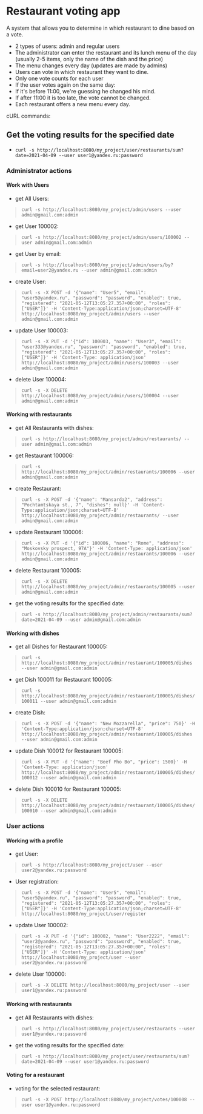 # Restaurant voting app

A system that allows you to determine in which restaurant to dine based on a vote.

 * 2 types of users: admin and regular users
 * The administrator can enter the restaurant and its lunch menu of the day (usually 2-5 items, only the name of the dish and the price)
 * The menu changes every day (updates are made by admins)
 * Users can vote in which restaurant they want to dine.
 * Only one vote counts for each user
 * If the user votes again on the same day:
 * If it's before 11:00, we're guessing he changed his mind.
 * If after 11:00 it is too late, the vote cannot be changed.
 * Each restaurant offers a new menu every day.
 
 cURL commands:
 
 
 ## Get the voting results for the specified date
 
 * `curl -s http://localhost:8080/my_project/user/restaurants/sum?date=2021-04-09 --user user1@yandex.ru:password`
 
 
 ### Administrator actions
 
 #### Work with Users
 
 - get All Users:

> `curl -s http://localhost:8080/my_project/admin/users --user admin@gmail.com:admin`

- get User 100002:
    
> `curl -s http://localhost:8080/my_project/admin/users/100002 --user admin@gmail.com:admin`

-  get User by email:

> `curl -s http://localhost:8080/my_project/admin/users/by?email=user2@yandex.ru --user admin@gmail.com:admin`

 - create User: 

> `curl -s -X POST -d '{"name": "User5",
      "email": "user5@yandex.ru",
      "password": "password",
      "enabled": true,
      "registered": "2021-05-12T13:05:27.357+00:00",
      "roles": ["USER"]}' -H 'Content-Type:application/json;charset=UTF-8' http://localhost:8080/my_project/admin/users --user admin@gmail.com:admin`

-  update User 100003:

> `curl -s -X PUT -d '{"id": 100003,
      "name": "User3",
      "email": "user333@yandex.ru",
       "password": "password",
      "enabled": true,
      "registered": "2021-05-12T13:05:27.357+00:00",
      "roles": ["USER"]}' -H 'Content-Type: application/json' http://localhost:8080/my_project/admin/users/100003 --user admin@gmail.com:admin`

- delete User 100004:

> `curl -s -X DELETE http://localhost:8080/my_project/admin/users/100004 --user admin@gmail.com:admin`


 #### Working with restaurants

 - get All Restaurants with dishes:

> `curl -s http://localhost:8080/my_project/admin/restaurants/ --user admin@gmail.com:admin`

- get Restaurant 100006:
    
> `curl -s http://localhost:8080/my_project/admin/restaurants/100006 --user admin@gmail.com:admin`

 - create Restaurant: 

> `curl -s -X POST -d '{"name": "Mansarda2",
   "address": "Pochtamtskaya st., 7",
   "dishes": null}' -H 'Content-Type:application/json;charset=UTF-8' http://localhost:8080/my_project/admin/restaurants/ --user admin@gmail.com:admin`

-  update Restaurant 100006:

> `curl -s -X PUT -d '{"id": 100006,
      "name": "Rome",
      "address": "Moskovsky prospect, 97A"}' -H 'Content-Type: application/json' http://localhost:8080/my_project/admin/restaurants/100006 --user admin@gmail.com:admin`

- delete Restaurant 100005:

> `curl -s -X DELETE http://localhost:8080/my_project/admin/restaurants/100005 --user admin@gmail.com:admin`

 - get the voting results for the specified date:

> `curl -s http://localhost:8080/my_project/admin/restaurants/sum?date=2021-04-09 --user admin@gmail.com:admin`


 #### Working with dishes

 - get all Dishes for Restaurant 100005:

> `curl -s http://localhost:8080/my_project/admin/restaurant/100005/dishes --user admin@gmail.com:admin`

- get Dish 100011 for Restaurant 100005:
    
> `curl -s http://localhost:8080/my_project/admin/restaurant/100005/dishes/100011 --user admin@gmail.com:admin`

 - create Dish: 

> `curl -s -X POST -d '{"name": "New Mozzarella",
   "price": 750}' -H 'Content-Type:application/json;charset=UTF-8' http://localhost:8080/my_project/admin/restaurant/100005/dishes --user admin@gmail.com:admin`

-  update Dish 100012 for Restaurant 100005:

> `curl -s -X PUT -d '{"name": "Beef Pho Bo",
            "price": 1500}' -H 'Content-Type: application/json' http://localhost:8080/my_project/admin/restaurant/100005/dishes/100012 --user admin@gmail.com:admin`

- delete Dish 100010 for Restaurant 100005:

> `curl -s -X DELETE http://localhost:8080/my_project/admin/restaurant/100005/dishes/100010 --user admin@gmail.com:admin`


 ### User actions
 
 #### Working with a profile

- get User:
    
> `curl -s http://localhost:8080/my_project/user --user user2@yandex.ru:password`

- User registration:

> `curl -s -X POST -d '{"name": "User5",
   "email": "user5@yandex.ru",
   "password": "password",
   "enabled": true,
   "registered": "2021-05-12T13:05:27.357+00:00",
   "roles": ["USER"]}' -H 'Content-Type:application/json;charset=UTF-8' http://localhost:8080/my_project/user/register`

-  update User 100002:

> `curl -s -X PUT -d '{"id": 100002,
   "name": "User2222",
   "email": "user2@yandex.ru",
   "password": "password",
   "enabled": true,
   "registered": "2021-05-12T13:05:27.357+00:00",
   "roles": ["USER"]}' -H 'Content-Type: application/json' http://localhost:8080/my_project/user --user user2@yandex.ru:password`

- delete User 100000:

> `curl -s -X DELETE http://localhost:8080/my_project/user --user user1@yandex.ru:password`



 #### Working with restaurants

 - get All Restaurants with dishes:

> `curl -s http://localhost:8080/my_project/user/restaurants --user user1@yandex.ru:password`

 - get the voting results for the specified date:

> `curl -s http://localhost:8080/my_project/user/restaurants/sum?date=2021-04-09 --user user1@yandex.ru:password`


 #### Voting for a restaurant

 - voting for the selected restaurant:

> `curl -s -X POST http://localhost:8080/my_project/votes/100008 --user user1@yandex.ru:password`
